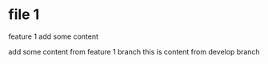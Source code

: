 # file 1

feature 1 add some content

add some content from feature 1 branch
this is content from develop branch

